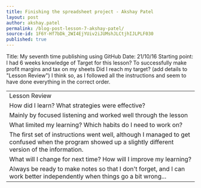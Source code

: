 ```yaml
---
title: Finishing the spreadsheet project - Akshay Patel
layout: post
author: akshay.patel
permalink: /blog-post-lesson-7-akshay-patel/
source-id: 1F6Y-Hf7bDk_2WI4EjYUiv2iJUMshJLCtjhIJLPLF030
published: true
---
```

</table>
</a>
  <tr>
    <td>Title:</td>
    <td>My seventh time publishing using GitHub  </td>
  </tr>
  <tr>
    <td>Date:</td>
    <td>21/10/16</td>
  </tr>
  <tr>
    <td>Starting point:</td>
    <td>I had 6 weeks knowledge of</td>
  </tr>
  <tr>
    <td>Target for this lesson?</td>
    <td>To successfully make profit margins and tax on my sheets</td>
  </tr>
  <tr>
    <td>Did I reach my target? 
(add details to "Lesson Review")</td>
    <td>I think so, as I followed all the instructions and seem to have done everything in the correct order.</td>
  </tr>
</table>


<table>
  <tr>
    <td>Lesson Review</td>
  </tr>
  <tr>
    <td>How did I learn? What strategies were effective? </td>
  </tr>
  <tr>
    <td>Mainly by focused listening and worked well through the lesson</td>
  </tr>
  <tr>
    <td>What limited my learning? Which habits do I need to work on? </td>
  </tr>
  <tr>
    <td>The first set of instructions went well, although I managed to get confused when the program showed up a slightly different version of the information. </td>
  </tr>
  <tr>
    <td>What will I change for next time? How will I improve my learning?</td>
  </tr>
  <tr>
    <td>Always be ready to make notes so that I don't forget, and I can work better independently when things go a bit wrong...</td>
  </tr>
</table>


